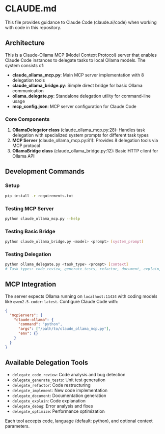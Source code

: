 # CLAUDE.md

This file provides guidance to Claude Code (claude.ai/code) when working with code in this repository.

## Architecture

This is a Claude-Ollama MCP (Model Context Protocol) server that enables Claude Code instances to delegate tasks to local Ollama models. The system consists of:

- **claude_ollama_mcp.py**: Main MCP server implementation with 8 delegation tools
- **claude_ollama_bridge.py**: Simple direct bridge for basic Ollama communication
- **ollama_delegate.py**: Standalone delegation utility for command-line usage
- **mcp_config.json**: MCP server configuration for Claude Code

### Core Components

1. **OllamaDelegator class** (claude_ollama_mcp.py:28): Handles task delegation with specialized system prompts for different task types
2. **MCP Server** (claude_ollama_mcp.py:81): Provides 8 delegation tools via MCP protocol
3. **OllamaBridge class** (claude_ollama_bridge.py:12): Basic HTTP client for Ollama API

## Development Commands

### Setup
```bash
pip install -r requirements.txt
```

### Testing MCP Server
```bash
python claude_ollama_mcp.py --help
```

### Testing Basic Bridge
```bash
python claude_ollama_bridge.py <model> <prompt> [system_prompt]
```

### Testing Delegation
```bash
python ollama_delegate.py <task_type> <prompt> [context]
# Task types: code_review, generate_tests, refactor, document, explain, implement
```

## MCP Integration

The server expects Ollama running on `localhost:11434` with coding models like `qwen2.5-coder:latest`. Configure Claude Code with:

```json
{
  "mcpServers": {
    "claude-ollama": {
      "command": "python",
      "args": ["/path/to/claude_ollama_mcp.py"],
      "env": {}
    }
  }
}
```

## Available Delegation Tools

- `delegate_code_review`: Code analysis and bug detection
- `delegate_generate_tests`: Unit test generation
- `delegate_refactor`: Code restructuring
- `delegate_implement`: New code implementation
- `delegate_document`: Documentation generation
- `delegate_explain`: Code explanation
- `delegate_debug`: Error analysis and fixes
- `delegate_optimize`: Performance optimization

Each tool accepts code, language (default: python), and optional context parameters.